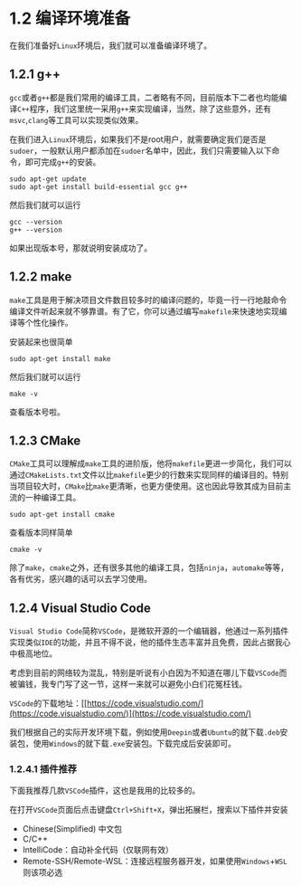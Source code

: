 # 1.2 编译环境准备

在我们准备好`Linux`环境后，我们就可以准备编译环境了。

## 1.2.1 g++

`gcc`或者`g++`都是我们常用的编译工具，二者略有不同，目前版本下二者也均能编译`C++`程序，我们这里统一采用`g++`来实现编译，当然，除了这些意外，还有`msvc`,`clang`等工具可以实现类似效果。

在我们进入`Linux`环境后，如果我们不是root用户，就需要确定我们是否是`sudoer`，一般默认用户都添加在`sudoer`名单中，因此，我们只需要输入以下命令，即可完成`g++`的安装。

```shell
sudo apt-get update
sudo apt-get install build-essential gcc g++
```

然后我们就可以运行

```shell
gcc --version
g++ --version
```

如果出现版本号，那就说明安装成功了。

## 1.2.2 make

`make`工具是用于解决项目文件数目较多时的编译问题的，毕竟一行一行地敲命令编译文件听起来就不够靠谱。有了它，你可以通过编写`makefile`来快速地实现编译等个性化操作。

安装起来也很简单

```shell
sudo apt-get install make
```

然后我们就可以运行

```shell
make -v
```

查看版本号啦。

## 1.2.3 CMake

`CMake`工具可以理解成`make`工具的进阶版，他将`makefile`更进一步简化，我们可以通过`CMakeLists.txt`文件以比`makefile`更少的行数来实现同样的编译目的。特别当项目较大时，`CMake`比`make`更清晰，也更方便使用。这也因此导致其成为目前主流的一种编译工具。

```shell
sudo apt-get install cmake
```

查看版本同样简单

```shell
cmake -v
```

除了`make`，`cmake`之外，还有很多其他的编译工具，包括`ninja`，`automake`等等，各有优劣，感兴趣的话可以去学习使用。

## 1.2.4 Visual Studio Code

`Visual Studio Code`简称`VSCode`，是微软开源的一个编辑器，他通过一系列插件实现类似`IDE`的功能，并且不得不说，他的插件生态丰富并且免费，因此占据我心中极高地位。

考虑到目前的网络较为混乱，特别是听说有小白因为不知道在哪儿下载`VSCode`而被骗钱，我专门写了这一节，这样一来就可以避免小白们花冤枉钱。

`VSCode`的下载地址：[[https://code.visualstudio.com/](https://code.visualstudio.com/)](https://code.visualstudio.com/)

我们根据自己的实际开发环境下载，例如使用`Deepin`或者`Ubuntu`的就下载`.deb`安装包，使用`Windows`的就下载`.exe`安装包。下载完成后安装即可。

### 1.2.4.1 插件推荐

下面我推荐几款`VSCode`插件，这也是我用的比较多的。

在打开`VSCode`页面后点击键盘`Ctrl+Shift+X`，弹出拓展栏，搜索以下插件并安装

- Chinese(Simplified) 中文包
- C/C++
- IntelliCode：自动补全代码（仅联网有效）
- Remote-SSH/Remote-WSL：连接远程服务器开发，如果使用`Windows`+`WSL`则该项必选
